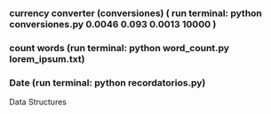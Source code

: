 ### currency converter (conversiones) (  run terminal: python conversiones.py 0.0046 0.093 0.0013 10000    )
### count words  (run terminal: python word_count.py lorem_ipsum.txt)
### Date (run terminal: python recordatorios.py)
Data Structures
